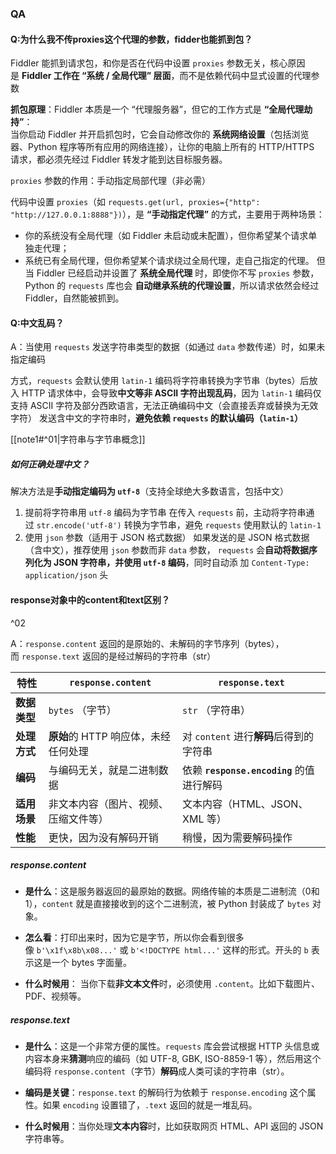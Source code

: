 
### QA

#### Q:为什么我不传proxies这个代理的参数，fidder也能抓到包？

Fiddler 能抓到请求包，和你是否在代码中设置 `proxies` 参数无关，核心原因是 **Fiddler 工作在 “系统 / 全局代理” 层面**，而不是依赖代码中显式设置的代理参数

**抓包原理**：Fiddler 本质是一个 “代理服务器”，但它的工作方式是 **“全局代理劫持”**：  
当你启动 Fiddler 并开启抓包时，它会自动修改你的 **系统网络设置**（包括浏览器、Python 程序等所有应用的网络连接），让你的电脑上所有的 HTTP/HTTPS 请求，都必须先经过 Fiddler 转发才能到达目标服务器。

 `proxies` 参数的作用：手动指定局部代理（非必需）

代码中设置 `proxies`（如 `requests.get(url, proxies={"http": "http://127.0.0.1:8888"})`），是 **“手动指定代理”** 的方式，主要用于两种场景：
- 你的系统没有全局代理（如 Fiddler 未启动或未配置），但你希望某个请求单独走代理；
- 系统已有全局代理，但你希望某个请求绕过全局代理，走自己指定的代理。
但当 Fiddler 已经启动并设置了 **系统全局代理** 时，即使你不写 `proxies` 参数，Python 的 `requests` 库也会 **自动继承系统的代理设置**，所以请求依然会经过 Fiddler，自然能被抓到。

#### Q:中文乱码？

A：当使用 `requests` 发送字符串类型的数据（如通过 `data` 参数传递）时，如果未指定编码

方式，`requests` 会默认使用 `latin-1` 编码将字符串转换为字节串（bytes）后放入 HTTP 请求体中，会导致**中文等非 ASCII 字符出现乱码**，因为 `latin-1` 编码仅支持 ASCII 字符及部分西欧语言，无法正确编码中文（会直接丢弃或替换为无效字符）
发送含中文的字符串时，**避免依赖 `requests` 的默认编码（`latin-1`）**

[[note1#^01|字符串与字节串概念]]
##### 如何正确处理中文？

解决方法是**手动指定编码为 `utf-8`**（支持全球绝大多数语言，包括中文）

 1. 提前将字符串用 `utf-8` 编码为字节串
	 在传入 `requests` 前，主动将字符串通过 `str.encode('utf-8')` 转换为字节串，避免 `requests` 使用默认的 `latin-1`
2. 使用 `json` 参数（适用于 JSON 格式数据）
	如果发送的是 JSON 格式数据（含中文），推荐使用 `json` 参数而非 `data` 参数，
	`requests` 会**自动将数据序列化为 JSON 字符串，并使用 `utf-8` 编码**，同时自动添
	加 `Content-Type: application/json` 头

#### response对象中的content和text区别？
^02

A：`response.content` 返回的是原始的、未解码的字节序列（bytes），而 `response.text` 返回的是经过解码的字符串（str）

|特性|`response.content`|`response.text`|
|---|---|---|
|**数据类型**|`bytes` （字节）|`str` （字符串）|
|**处理方式**|**原始**的 HTTP 响应体，未经任何处理|对 `content` 进行**解码**后得到的字符串|
|**编码**|与编码无关，就是二进制数据|依赖 **`response.encoding`** 的值进行解码|
|**适用场景**|非文本内容（图片、视频、压缩文件等）|文本内容（HTML、JSON、XML 等）|
|**性能**|更快，因为没有解码开销|稍慢，因为需要解码操作|
##### response.content

- **是什么**：这是服务器返回的最原始的数据。网络传输的本质是二进制流（0和1），`content` 就是直接接收到的这个二进制流，被 Python 封装成了 `bytes` 对象。
    
- **怎么看**：打印出来时，因为它是字节，所以你会看到很多像 `b'\x1f\x8b\x08...'` 或 `b'<!DOCTYPE html...'` 这样的形式。开头的 `b` 表示这是一个 bytes 字面量。
    
- **什么时候用**： 当你下载**非文本文件**时，必须使用 `.content`。比如下载图片、PDF、视频等。

##### response.text

- **是什么**：这是一个非常方便的属性。`requests` 库会尝试根据 HTTP 头信息或内容本身来**猜测**响应的编码（如 UTF-8, GBK, ISO-8859-1 等），然后用这个编码将 `response.content`（字节）**解码**成人类可读的字符串（str）。
    
- **编码是关键**：`response.text` 的解码行为依赖于 `response.encoding` 这个属性。如果 `encoding` 设置错了，`.text` 返回的就是一堆乱码。
    
- **什么时候用**：当你处理**文本内容**时，比如获取网页 HTML、API 返回的 JSON 字符串等。
